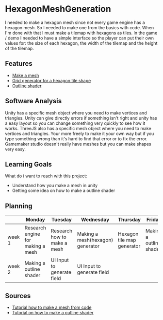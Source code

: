# HexagonMeshGeneration

I needed to make a hexagon mesh since not every game engine has a hexagon mesh. So I needed to make one from the basics with code. When I'm done with that I must make a tilemap with hexagons as tiles. In the game / demo I needed to have a simple interface so the player can put their own values for: the size of each hexagon, the width of the tilemap and the height of the tilemap.

## Features

- [Make a mesh](https://github.com/ColinvD/ProefOpdrachten/blob/master/Hexagon/Assets/Scripts/MakeMesh.cs)
- [Grid generator for a hexagon tile shape](https://github.com/ColinvD/ProefOpdrachten/blob/master/Hexagon/Assets/Scripts/GridMaker.cs)
- [Outline shader](https://github.com/ColinvD/ProefOpdrachten/blob/master/Hexagon/Assets/Shaders/Outline.shader)

## Software Analysis
Unity has a specific mesh object where you need to make vertices and triangles. Unity can give directly errors if something isn't right and unity has a easy layout so you can change something very quickly to see how it works.
ThreeJS also has a specific mesh object where you need to make vertices and triangles. Your more freely to make it your own way but if you type something wrong than it's hard to find that error or to fix the error.
Gamemaker studio doesn't really have meshes but you can make shapes very easy.

## Learning Goals
What do i want to reach with this project:
- Understand how you make a mesh in unity
- Getting some idea on how to make a outline shader

## Planning

| | Monday | Tuesday | Wednesday | Thursday | Friday |
| --- | --- | --- | --- | --- | --- |
|week 1 | Research engine for making a mesh | Research how to make a mesh | Making a mesh(hexagon) generator | Hexagon tile map generator | Making a outline shader |
|week 2 | Making a outline shader | UI Input to generate field | UI Input to generate field | | |

## Sources

- [Tutorial how to make a mesh from code](https://www.youtube.com/watch?v=IYMQ2ErFz0s)
- [Tutorial on how to make a outline shader](https://www.youtube.com/watch?v=SlTkBe4YNbo)
